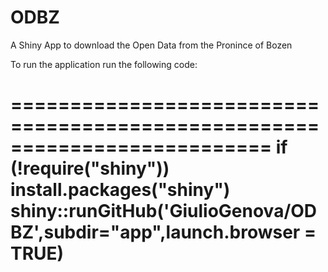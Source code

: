 # ODBZ
A Shiny App to download the Open Data from the Pronince of Bozen 

To run the application run the following code:

==========================================================================
if (!require("shiny")) install.packages("shiny")
shiny::runGitHub('GiulioGenova/ODBZ',subdir="app",launch.browser = TRUE) 
==========================================================================
